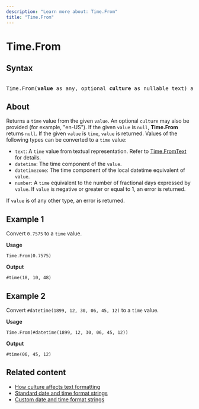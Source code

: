```yaml
---
description: "Learn more about: Time.From"
title: "Time.From"
---
```

# Time.From

## Syntax

<pre> 
Time.From(<b>value</b> as any, optional <b>culture</b> as nullable text) as nullable time
</pre>
  
## About

Returns a `time` value from the given `value`. An optional `culture` may also be provided (for example, "en-US"). If the given `value` is `null`, **Time.From** returns `null`. If the given `value` is `time`, `value` is returned. Values of the following types can be converted to a `time` value:

* `text`: A `time` value from textual representation. Refer to [Time.FromText](time-fromtext.md) for details.
* `datetime`: The time component of the `value`.
* `datetimezone`: The time component of the local datetime equivalent of `value`.
* `number`: A `time` equivalent to the number of fractional days expressed by `value`. If `value` is negative or greater or equal to 1, an error is returned.

If `value` is of any other type, an error is returned.

## Example 1

Convert `0.7575` to a `time` value.

**Usage**

```powerquery-m
Time.From(0.7575)
```

**Output**

`#time(18, 10, 48)`

## Example 2

Convert `#datetime(1899, 12, 30, 06, 45, 12)` to a `time` value.

**Usage**

```powerquery-m
Time.From(#datetime(1899, 12, 30, 06, 45, 12))
```

**Output**

`#time(06, 45, 12)`

## Related content

* [How culture affects text formatting](how-culture-affects-text-formatting.md)
* [Standard date and time format strings](standard-date-and-time-format-strings.md)
* [Custom date and time format strings](custom-date-and-time-format-strings.md)